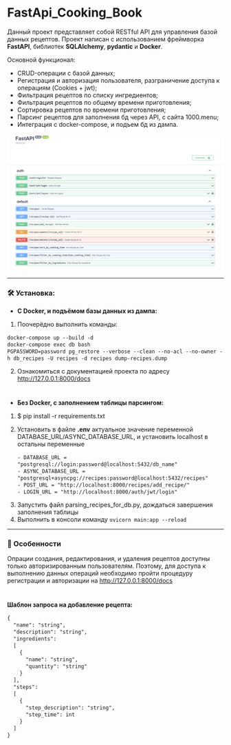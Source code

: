 # FastApi_Cooking_Book

Данный проект представляет собой RESTful API для управления базой данных рецептов. Проект написан с использованием фреймворка **FastAPI**, библиотек **SQLAlchemy**, **pydantic** и **Docker**.

Основной функционал:

- CRUD-операции с базой данных;
- Регистрация и авторизация пользователя, разграничение доступа к операциям (Cookies + jwt);
- Фильтрация рецептов по списку ингредиентов;
- Фильтрация рецептов по общему времени приготовления;
- Сортировка рецептов по времени приготовления;
- Парсинг рецептов для заполнения бд через API, с сайта 1000.menu;
- Интеграция с docker-compose, и подъем бд из дампа.

![](docs_image.png)

---
### :hammer_and_wrench: Установка:
- **С Docker, и подъёмом базы данных из дампа:**
1. Поочерёдно выполнить команды: 
```
docker-compose up --build -d  
docker-compose exec db bash 
PGPASSWORD=password pg_restore --verbose --clean --no-acl --no-owner -h db_recipes -U recipes -d recipes dump-recipes.dump
```
2. Ознакомиться с документацией проекта по адресу http://127.0.0.1:8000/docs
#
- **Без Docker, с заполнением таблицы парсингом:**
1. $ pip install -r requirements.txt
2. Установить в файле **.env** актуальное значение переменной DATABASE_URL/ASYNC_DATABASE_URL, и установить localhost в остальны переменные

       - DATABASE_URL = "postgresql://login:password@localhost:5432/db_name"
       - ASYNC_DATABASE_URL = "postgresql+asyncpg://recipes:password@localhost:5432/recipes"
       - POST_URL = "http://localhost:8000/recipes/add_recipe/"
       - LOGIN_URL = "http://localhost:8000/auth/jwt/login"
3) Запустить файл parsing_recipes_for_db.py, дождаться завершения заполнения таблицы
4) Выполнить в консоли команду ```uvicorn main:app --reload```

---
### :bookmark_tabs: Особенности

Опрации создания, редактирования, и удаления рецептов доступны только авторизированным пользователям.
Поэтому, для доступа к выполнению данных операций необходимо пройти процедуру регистрации и авторизации на http://127.0.0.1:8000/docs



#
**Шаблон запроса на добавление рецепта:**
```
{
  "name": "string",
  "description": "string",
  "ingredients": 
  [
    {
      "name": "string",
      "quantity": "string"
    }
  ],
  "steps": 
  [
    {
      "step_description": "string",
      "step_time": int
    }
  ]
}
```

